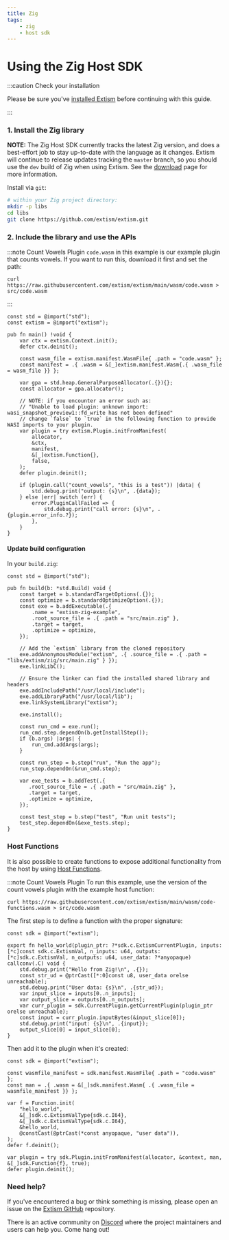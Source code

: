 ```yaml
---
title: Zig
tags:
    - zig
    - host sdk
---
```


# Using the Zig Host SDK

:::caution Check your installation

Please be sure you've [installed Extism](/docs/install) before continuing with this guide.

:::

### 1. Install the Zig library
**NOTE:** The Zig Host SDK currently tracks the latest Zig version, and does a best-effort job
to stay up-to-date with the language as it changes. Extism will continue to release updates tracking
the `master` branch, so you should use the `dev` build of Zig when using Extism. See the [download](https://ziglang.org/download/) 
page for more information.

Install via `git`:
```sh
# within your Zig project directory:
mkdir -p libs
cd libs
git clone https://github.com/extism/extism.git
```

### 2. Include the library and use the APIs

:::note Count Vowels Plugin
`code.wasm` in this example is our example plugin that counts vowels. If you want to run this, download it first and set the path:

```
curl https://raw.githubusercontent.com/extism/extism/main/wasm/code.wasm > src/code.wasm
```
:::

```zig title=src/main.zig
const std = @import("std");
const extism = @import("extism");

pub fn main() !void {
    var ctx = extism.Context.init();
    defer ctx.deinit();

    const wasm_file = extism.manifest.WasmFile{ .path = "code.wasm" };
    const manifest = .{ .wasm = &[_]extism.manifest.Wasm{.{ .wasm_file = wasm_file }} };

    var gpa = std.heap.GeneralPurposeAllocator(.{}){};
    const allocator = gpa.allocator();

    // NOTE: if you encounter an error such as: 
    // "Unable to load plugin: unknown import: wasi_snapshot_preview1::fd_write has not been defined"
    // change `false` to `true` in the following function to provide WASI imports to your plugin.
    var plugin = try extism.Plugin.initFromManifest(
        allocator,
        &ctx,
        manifest,
        &[_]extism.Function{},
        false,
    );
    defer plugin.deinit();

    if (plugin.call("count_vowels", "this is a test")) |data| {
        std.debug.print("output: {s}\n", .{data});
    } else |err| switch (err) {
        error.PluginCallFailed => {
            std.debug.print("call error: {s}\n", .{plugin.error_info.?});
        },
    }
}
```

#### Update build configuration

In your `build.zig`:

```zig title=build.zig
const std = @import("std");

pub fn build(b: *std.Build) void {
    const target = b.standardTargetOptions(.{});
    const optimize = b.standardOptimizeOption(.{});
    const exe = b.addExecutable(.{
        .name = "extism-zig-example", 
        .root_source_file = .{ .path = "src/main.zig" },        
        .target = target,
        .optimize = optimize,
    });

    // Add the `extism` library from the cloned repository
    exe.addAnonymousModule("extism", .{ .source_file = .{ .path = "libs/extism/zig/src/main.zig" } });    
    exe.linkLibC();
    
    // Ensure the linker can find the installed shared library and headers
    exe.addIncludePath("/usr/local/include");
    exe.addLibraryPath("/usr/local/lib");
    exe.linkSystemLibrary("extism");
    
    exe.install();

    const run_cmd = exe.run();
    run_cmd.step.dependOn(b.getInstallStep());
    if (b.args) |args| {
        run_cmd.addArgs(args);
    }

    const run_step = b.step("run", "Run the app");
    run_step.dependOn(&run_cmd.step);

    var exe_tests = b.addTest(.{
       .root_source_file = .{ .path = "src/main.zig" },
       .target = target,
       .optimize = optimize,
    });

    const test_step = b.step("test", "Run unit tests");
    test_step.dependOn(&exe_tests.step);
}
```

### Host Functions

It is also possible to create functions to expose additional functionality from the host by using [Host Functions](/docs/concepts/host-functions/).

:::note Count Vowels Plugin
To run this example, use the version of the count vowels plugin with the example host function:

```
curl https://raw.githubusercontent.com/extism/extism/main/wasm/code-functions.wasm > src/code.wasm
```

The first step is to define a function with the proper signature:

```zig
const sdk = @import("extism");

export fn hello_world(plugin_ptr: ?*sdk.c.ExtismCurrentPlugin, inputs: [*c]const sdk.c.ExtismVal, n_inputs: u64, outputs: [*c]sdk.c.ExtismVal, n_outputs: u64, user_data: ?*anyopaque) callconv(.C) void {
    std.debug.print("Hello from Zig!\n", .{});
    const str_ud = @ptrCast([*:0]const u8, user_data orelse unreachable);
    std.debug.print("User data: {s}\n", .{str_ud});
    var input_slice = inputs[0..n_inputs];
    var output_slice = outputs[0..n_outputs];
    var curr_plugin = sdk.CurrentPlugin.getCurrentPlugin(plugin_ptr orelse unreachable);
    const input = curr_plugin.inputBytes(&input_slice[0]);
    std.debug.print("input: {s}\n", .{input});
    output_slice[0] = input_slice[0];
}
```

Then add it to the plugin when it's created: 

```zig
const sdk = @import("extism");

const wasmfile_manifest = sdk.manifest.WasmFile{ .path = "code.wasm" };
const man = .{ .wasm = &[_]sdk.manifest.Wasm{ .{ .wasm_file = wasmfile_manifest }} };

var f = Function.init(
    "hello_world",
    &[_]sdk.c.ExtismValType{sdk.c.I64},
    &[_]sdk.c.ExtismValType{sdk.c.I64},
    &hello_world,
    @constCast(@ptrCast(*const anyopaque, "user data")),
);
defer f.deinit();

var plugin = try sdk.Plugin.initFromManifest(allocator, &context, man, &[_]sdk.Function{f}, true);
defer plugin.deinit();
```

### Need help?

If you've encountered a bug or think something is missing, please open an issue on the [Extism GitHub](https://github.com/extism/extism) repository.

There is an active community on [Discord](https://discord.gg/cx3usBCWnc) where the project maintainers and users can help you. Come hang out!

